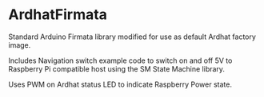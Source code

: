 # ArdhatFirmata

Standard Arduino Firmata library modified for use as default Ardhat factory image.

Includes Navigation switch example code to switch on and off 5V to Raspberry Pi compatible host using the SM State Machine library.

Uses PWM on Ardhat status LED to indicate Raspberry Power state.
